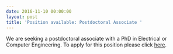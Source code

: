 ```yaml
---
date: 2016-11-10 00:00:00
layout: post
title: 'Position available: Postdoctoral Associate '
---
```


We are seeking a postdoctoral associate with a PhD in Electrical or Computer Engineering. To apply for this position please click [here](../positions.html).